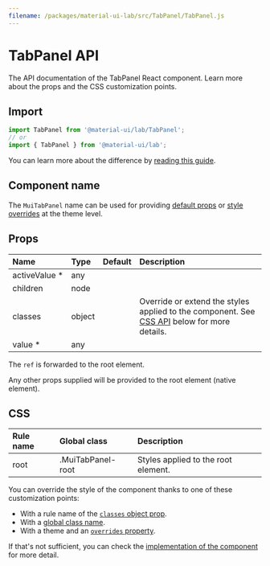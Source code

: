 ```yaml
---
filename: /packages/material-ui-lab/src/TabPanel/TabPanel.js
---
```


<!--- This documentation is automatically generated, do not try to edit it. -->

# TabPanel API

<p class="description">The API documentation of the TabPanel React component. Learn more about the props and the CSS customization points.</p>

## Import

```js
import TabPanel from '@material-ui/lab/TabPanel';
// or
import { TabPanel } from '@material-ui/lab';
```

You can learn more about the difference by [reading this guide](/guides/minimizing-bundle-size/).



## Component name

The `MuiTabPanel` name can be used for providing [default props](/customization/globals/#default-props) or [style overrides](/customization/globals/#css) at the theme level.

## Props

| Name | Type | Default | Description |
|:-----|:-----|:--------|:------------|
| <span class="prop-name required">activeValue&nbsp;*</span> | <span class="prop-type">any</span> |  |  |
| <span class="prop-name">children</span> | <span class="prop-type">node</span> |  |  |
| <span class="prop-name">classes</span> | <span class="prop-type">object</span> |  | Override or extend the styles applied to the component. See [CSS API](#css) below for more details. |
| <span class="prop-name required">value&nbsp;*</span> | <span class="prop-type">any</span> |  |  |

The `ref` is forwarded to the root element.

Any other props supplied will be provided to the root element (native element).

## CSS

| Rule name | Global class | Description |
|:-----|:-------------|:------------|
| <span class="prop-name">root</span> | <span class="prop-name">.MuiTabPanel-root</span> | Styles applied to the root element.

You can override the style of the component thanks to one of these customization points:

- With a rule name of the [`classes` object prop](/customization/components/#overriding-styles-with-classes).
- With a [global class name](/customization/components/#overriding-styles-with-global-class-names).
- With a theme and an [`overrides` property](/customization/globals/#css).

If that's not sufficient, you can check the [implementation of the component](https://github.com/mui-org/material-ui/blob/master/packages/material-ui-lab/src/TabPanel/TabPanel.js) for more detail.

